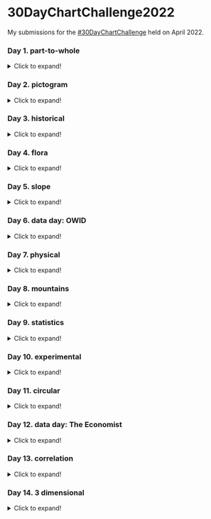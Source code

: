 # 30DayChartChallenge2022

My submissions for the [#30DayChartChallenge](https://github.com/dominicroye/30DayChartChallenge_Edition2022) held on April 2022.

### Day 1. part-to-whole
<details>
  <summary>Click to expand!</summary>

![Day 1](/01-part-to-whole/plot.png)
</details>

### Day 2. pictogram
<details>
  <summary>Click to expand!</summary>

![Day 2](/02-pictogram/plot.png)
</details>

### Day 3. historical
<details>
  <summary>Click to expand!</summary>
  
![Day 3](03-historical/plot.png)
</details>

### Day 4. flora
<details>
  <summary>Click to expand!</summary>
  
![Day 4](04-flora/plot.png)
</details>

### Day 5. slope
<details>
  <summary>Click to expand!</summary>
  
![Day 5](05-slope/plot.png)
</details>

### Day 6. data day: OWID
<details>
  <summary>Click to expand!</summary>
  
![Day 6](06-OWID/plot.png)
</details>

### Day 7. physical
<details>
  <summary>Click to expand!</summary>
  
![Day 7](07-physical/plot.png)
</details>

### Day 8. mountains
<details>
  <summary>Click to expand!</summary>
  
![Day 8](08-mountains/plot2.png)
</details>

### Day 9. statistics
<details>
  <summary>Click to expand!</summary>
  
![Day 9](09-statistics/plot.png)
</details>

### Day 10. experimental
<details>
  <summary>Click to expand!</summary>
  
![Day 10](10-experimental/plot.png)
</details>

### Day 11. circular
<details>
  <summary>Click to expand!</summary>
  
![Day 11](11-circular/plot.png)
</details>

### Day 12. data day: The Economist
<details>
  <summary>Click to expand!</summary>
  
![Day 12](12-the-economist/plot.png)
</details>

### Day 13. correlation
<details>
  <summary>Click to expand!</summary>
  
![Day 13](13-correlation/plot.png)
</details>

### Day 14. 3 dimensional
<details>
  <summary>Click to expand!</summary>
  
![Day 14](14-3-dimensional/plot.png)
</details>
